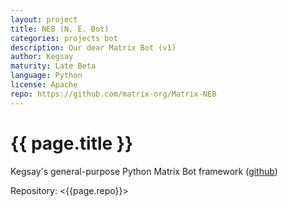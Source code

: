 ```yaml
---
layout: project
title: NEB (N. E. Bot)
categories: projects bot
description: Our dear Matrix Bot (v1)
author: Kegsay
maturity: Late Beta
language: Python
license: Apache
repo: https://github.com/matrix-org/Matrix-NEB
---
```


# {{ page.title }}
Kegsay's general-purpose Python Matrix Bot framework ([github](https://github.com/Kegsay/Matrix-NEB))

Repository: <{{page.repo}}>
